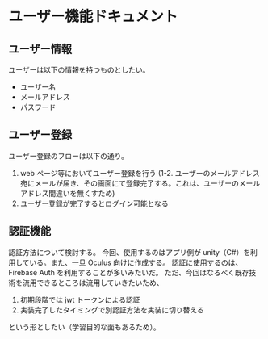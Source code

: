 # ユーザー機能ドキュメント

## ユーザー情報

ユーザーは以下の情報を持つものとしたい。

- ユーザー名
- メールアドレス
- パスワード

## ユーザー登録

ユーザー登録のフローは以下の通り。

1. web ページ等においてユーザー登録を行う
   (1-2. ユーザーのメールアドレス宛にメールが届き、その画面にて登録完了する。これは、ユーザーのメールアドレス間違いを無くすため)
2. ユーザー登録が完了するとログイン可能となる

## 認証機能

認証方法について検討する。
今回、使用するのはアプリ側が unity（C#）を利用している。また、一旦 Oculus 向けに作成する。
認証に使用するのは、Firebase Auth を利用することが多いみたいだ。
ただ、今回はなるべく既存技術を流用できるところは流用していきたいため、

1. 初期段階では jwt トークンによる認証
2. 実装完了したタイミングで別認証方法を実装に切り替える

という形としたい（学習目的な面もあるため）。
